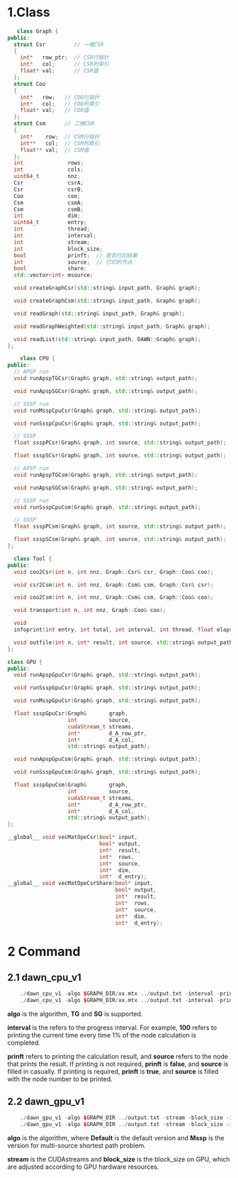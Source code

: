 # 1.Class

```c++
   class Graph {
public:
  struct Csr         // 一维CSR
  {
    int*   row_ptr;  // CSR行指针
    int*   col;      // CSR列索引
    float* val;      // CSR值
  };
  struct Coo
  {
    int*   row;   // COO行指针
    int*   col;   // COO列索引
    float* val;   // COO值
  };
  struct Csm      // 二维CSR
  {
    int*    row;  // CSM行指针
    int**   col;  // CSM列索引
    float** val;  // CSM值
  };
  int              rows;
  int              cols;
  uint64_t         nnz;
  Csr              csrA;
  Csr              csrB;
  Coo              coo;
  Csm              csmA;
  Csm              csmB;
  int              dim;
  uint64_t         entry;
  int              thread;
  int              interval;
  int              stream;
  int              block_size;
  bool             prinft;  // 是否打印结果
  int              source;  // 打印的节点
  bool             share;
  std::vector<int> msource;

  void createGraphCsr(std::string& input_path, Graph& graph);

  void createGraphCsm(std::string& input_path, Graph& graph);

  void readGraph(std::string& input_path, Graph& graph);

  void readGraphWeighted(std::string& input_path, Graph& graph);

  void readList(std::string& input_path, DAWN::Graph& graph);
};
```

````c++
    class CPU {
public:
  // APSP run
  void runApspTGCsr(Graph& graph, std::string& output_path);

  void runApspSGCsr(Graph& graph, std::string& output_path);

  // SSSP run
  void runMsspCpuCsr(Graph& graph, std::string& output_path);

  void runSsspCpuCsr(Graph& graph, std::string& output_path);

  // SSSP
  float ssspPCsr(Graph& graph, int source, std::string& output_path);

  float ssspSCsr(Graph& graph, int source, std::string& output_path);

  // APSP run
  void runApspTGCsm(Graph& graph, std::string& output_path);

  void runApspSGCsm(Graph& graph, std::string& output_path);

  // SSSP run
  void runSsspCpuCsm(Graph& graph, std::string& output_path);

  // SSSP
  float ssspPCsm(Graph& graph, int source, std::string& output_path);

  float ssspSCsm(Graph& graph, int source, std::string& output_path);
};
````

````c++
  class Tool {
public:
  void coo2Csr(int n, int nnz, Graph::Csr& csr, Graph::Coo& coo);

  void csr2Csm(int n, int nnz, Graph::Csm& csm, Graph::Csr& csr);

  void coo2Csm(int n, int nnz, Graph::Csm& csm, Graph::Coo& coo);

  void transport(int n, int nnz, Graph::Coo& coo);

  void
  infoprint(int entry, int total, int interval, int thread, float elapsed_time);

  void outfile(int n, int* result, int source, std::string& output_path);
};
````

````c++
class GPU {
public:
  void runApspGpuCsr(Graph& graph, std::string& output_path);

  void runSsspGpuCsr(Graph& graph, std::string& output_path);

  void runMsspGpuCsr(Graph& graph, std::string& output_path);

  float ssspGpuCsr(Graph&       graph,
                   int          source,
                   cudaStream_t streams,
                   int*         d_A_row_ptr,
                   int*         d_A_col,
                   std::string& output_path);

  void runApspGpuCsm(Graph& graph, std::string& output_path);

  void runSsspGpuCsm(Graph& graph, std::string& output_path);

  float ssspGpuCsm(Graph&       graph,
                   int          source,
                   cudaStream_t streams,
                   int*         d_A_row_ptr,
                   int*         d_A_col,
                   std::string& output_path);
};
````

````c++
__global__ void vecMatOpeCsr(bool* input,
                             bool* output,
                             int*  result,
                             int*  rows,
                             int*  source,
                             int*  dim,
                             int*  d_entry);
__global__ void vecMatOpeCsrShare(bool* input,
                                  bool* output,
                                  int*  result,
                                  int*  rows,
                                  int*  source,
                                  int*  dim,
                                  int*  d_entry);
````

# 2 Command

## 2.1 dawn_cpu_v1

````c++
    ./dawn_cpu_v1 -algo $GRAPH_DIR/xx.mtx ../output.txt -interval -prinft -source
    ./dawn_cpu_v1 -algo $GRAPH_DIR/xx.mtx ../output.txt -interval -prinft -sourceList
````

**algo** is the algorithm, **TG** and **SG** is supported.

**interval** is the refers to the progress interval. For example, **100** refers to printing the current time every time 1% of the node calculation is completed.

**prinft** refers to printing the calculation result, and **source** refers to the node that prints the result. If printing is not required, **prinft** is **false**, and **source** is filled in casually. If printing is required, **prinft** is **true**, and **source** is filled with the node number to be printed.

## 2.2 dawn_gpu_v1

````c++
    ./dawn_gpu_v1 -algo $GRAPH_DIR ../output.txt -stream -block_size -interval -prinft -source
    ./dawn_gpu_v1 -algo $GRAPH_DIR ../output.txt -stream -block_size -interval -prinft -sourceList
````

**algo** is the algorithm, where **Default** is the default version and **Mssp** is the version for multi-source shortest path problem.

**stream** is the CUDAstreams and **block_size** is the block_size on GPU, which are adjusted according to GPU hardware resources.
